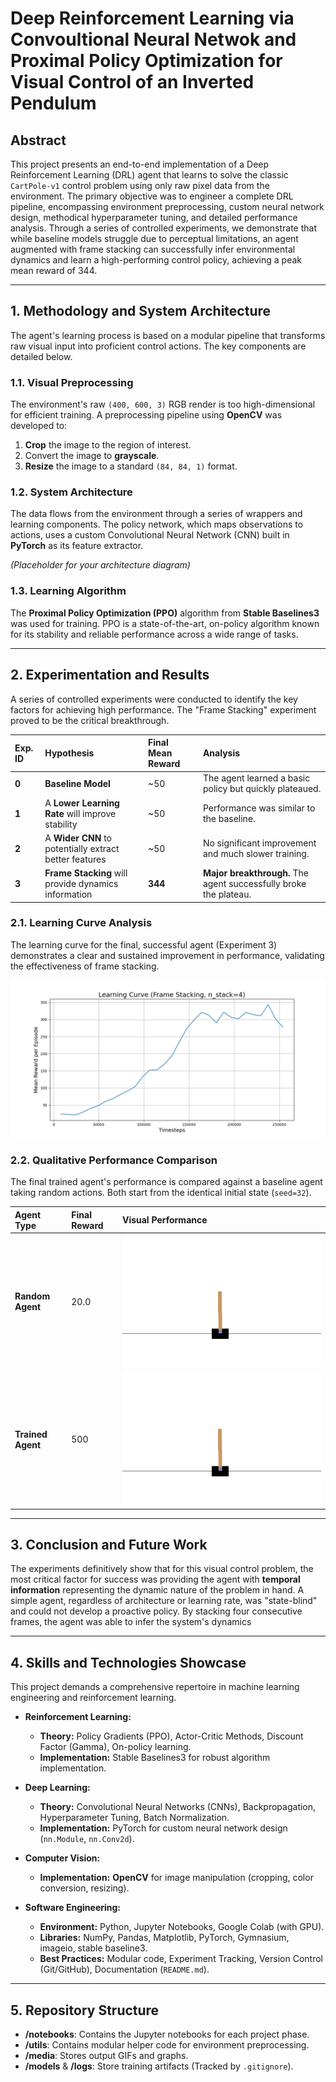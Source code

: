 # Deep Reinforcement Learning via Convoultional Neural Netwok and Proximal Policy Optimization for Visual Control of an Inverted Pendulum

## Abstract

This project presents an end-to-end implementation of a Deep Reinforcement Learning (DRL) agent that learns to solve the classic `CartPole-v1` control problem using only raw pixel data from the environment. The primary objective was to engineer a complete DRL pipeline, encompassing environment preprocessing, custom neural network design, methodical hyperparameter tuning, and detailed performance analysis. Through a series of controlled experiments, we demonstrate that while baseline models struggle due to perceptual limitations, an agent augmented with frame stacking can successfully infer environmental dynamics and learn a high-performing control policy, achieving a peak mean reward of 344.

---
## 1. Methodology and System Architecture

The agent's learning process is based on a modular pipeline that transforms raw visual input into proficient control actions. The key components are detailed below.

### 1.1. Visual Preprocessing
The environment's raw `(400, 600, 3)` RGB render is too high-dimensional for efficient training. A preprocessing pipeline using **OpenCV** was developed to:
1.  **Crop** the image to the region of interest.
2.  Convert the image to **grayscale**.
3.  **Resize** the image to a standard `(84, 84, 1)` format.

### 1.2. System Architecture
The data flows from the environment through a series of wrappers and learning components. The policy network, which maps observations to actions, uses a custom Convolutional Neural Network (CNN) built in **PyTorch** as its feature extractor.

*(Placeholder for your architecture diagram)*

### 1.3. Learning Algorithm
The **Proximal Policy Optimization (PPO)** algorithm from **Stable Baselines3** was used for training. PPO is a state-of-the-art, on-policy algorithm known for its stability and reliable performance across a wide range of tasks.

---
## 2. Experimentation and Results

A series of controlled experiments were conducted to identify the key factors for achieving high performance. The "Frame Stacking" experiment proved to be the critical breakthrough.

| Exp. ID | Hypothesis | Final Mean Reward | Analysis |
| :--- | :--- | :--- | :--- |
| **0** | **Baseline Model** | ~50 | The agent learned a basic policy but quickly plateaued. |
| **1**| A **Lower Learning Rate** will improve stability | ~50 | Performance was similar to the baseline. |
| **2**| A **Wider CNN** to potentially extract better features| ~50 | No significant improvement and much slower training. |
| **3**| **Frame Stacking** will provide dynamics information | **344** | **Major breakthrough.** The agent successfully broke the plateau. |

### 2.1. Learning Curve Analysis
The learning curve for the final, successful agent (Experiment 3) demonstrates a clear and sustained improvement in performance, validating the effectiveness of frame stacking.

![Learning Curve for the Final Agent](media/learning_curve_frame_stack.png)

### 2.2. Qualitative Performance Comparison
The final trained agent's performance is compared against a baseline agent taking random actions. Both start from the identical initial state (`seed=32`).

| Agent Type | Final Reward | Visual Performance |
| :--- | :--- | :--- |
| **Random Agent** | 20.0 | ![Random Agent](media/random_agent.gif) |
| **Trained Agent** | 500 | ![Trained Agent](media/final_trained_agent.gif) |

---
## 3. Conclusion and Future Work

The experiments definitively show that for this visual control problem, the most critical factor for success was providing the agent with **temporal information** representing the dynamic nature of the problem in hand. A simple agent, regardless of architecture or learning rate, was "state-blind" and could not develop a proactive policy. By stacking four consecutive frames, the agent was able to infer the system's dynamics

---
## 4. Skills and Technologies Showcase

This project demands a comprehensive repertoire in machine learning engineering and reinforcement learning.

* **Reinforcement Learning:**
    * **Theory:** Policy Gradients (PPO), Actor-Critic Methods, Discount Factor (Gamma), On-policy learning.
    * **Implementation:** Stable Baselines3 for robust algorithm implementation.

* **Deep Learning:**
    * **Theory:** Convolutional Neural Networks (CNNs), Backpropagation, Hyperparameter Tuning, Batch Normalization.
    * **Implementation:** PyTorch for custom neural network design (`nn.Module`, `nn.Conv2d`).

* **Computer Vision:**
    * **Implementation:** **OpenCV** for image manipulation (cropping, color conversion, resizing).

* **Software Engineering:**
    * **Environment:** Python, Jupyter Notebooks, Google Colab (with GPU).
    * **Libraries:** NumPy, Pandas, Matplotlib, PyTorch, Gymnasium, imageio, stable baseline3.
    * **Best Practices:** Modular code, Experiment Tracking, Version Control (Git/GitHub), Documentation (`README.md`).

---
## 5. Repository Structure

-   **/notebooks**: Contains the Jupyter notebooks for each project phase.
-   **/utils**: Contains modular helper code for environment preprocessing.
-   **/media**: Stores output GIFs and graphs.
-   **/models** & **/logs**: Store training artifacts (Tracked by `.gitignore`).